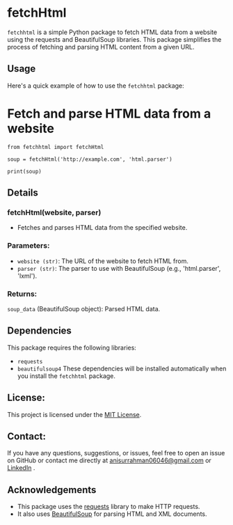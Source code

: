 
# fetchHtml

`fetchhtml` is a simple Python package to fetch HTML data from a website using the requests and BeautifulSoup libraries. This package simplifies the process of fetching and parsing HTML content from a given URL.


## Usage
Here's a quick example of how to use the `fetchhtml` package:


# Fetch and parse HTML data from a website
`from fetchhtml import fetchHtml`

`soup = fetchHtml('http://example.com', 'html.parser')`

`print(soup)`
## Details
### fetchHtml(website, parser)
- Fetches and parses HTML data from the specified website.
### Parameters:
- `website (str)`: The URL of the website to fetch HTML from.
- `parser (str)`: The parser to use with BeautifulSoup (e.g., 'html.parser', 'lxml').
### Returns:
`soup_data` (BeautifulSoup object): Parsed HTML data.

## Dependencies
This package requires the following libraries:
- `requests`
- `beautifulsoup4`
These dependencies will be installed automatically when you install the `fetchhtml` package.

## License:
This project is licensed under the [MIT License](https://opensource.org/license/mit). 

## Contact:
If you have any questions, suggestions, or issues, feel free to open an issue on GitHub or contact me directly at anisurrahman06046@gmail.com or [LinkedIn](https://www.linkedin.com/in/yourprofile)
.
## Acknowledgements

 - This package uses the [requests](https://pypi.org/project/requests/) library to make HTTP requests.
 - It also uses [BeautifulSoup](https://pypi.org/project/beautifulsoup4/) for parsing HTML and XML documents.


